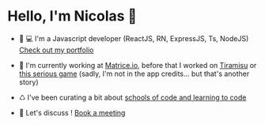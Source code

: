 # Hello, I'm Nicolas 👋

- 📱 💻 I'm a Javascript developer (ReactJS, RN, ExpressJS, Ts, NodeJS) [Check out my portfolio](https://nicolashov.github.io/)

- 🍰 I'm currently working at [Matrice.io](https://matrice.io/), before that I worked on [Tiramisu](https://github.com/cppccn/trms) or [this serious game](https://gitlab.com/la-boussole/gaoblaze/track/-/graphs/master) (sadly, I'm not in the app credits... but that's another story)

- ♺ I've been curating a bit about [schools of code and learning to code](https://twitter.com/i/lists/1317409507761324033) 

- 💬 Let's discuss ! [Book a meeting](https://calendly.com/hovart-nicolas/30min)
